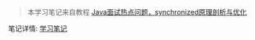 > 本学习笔记来自教程  [Java面试热点问题，synchronized原理剖析与优化](https://www.bilibili.com/video/BV1aJ411V763/)

笔记详情: [学习笔记](./doc/学习笔记.md)